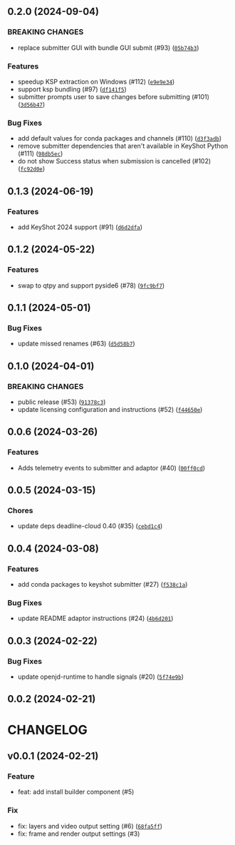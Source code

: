 ## 0.2.0 (2024-09-04)

### BREAKING CHANGES
* replace submitter GUI with bundle GUI submit (#93) ([`05b74b3`](https://github.com/aws-deadline/deadline-cloud-for-keyshot/commit/05b74b3844190de7732ff7cbaf3b87fa3d24168a))

### Features
* speedup KSP extraction on Windows (#112) ([`e9e9e34`](https://github.com/aws-deadline/deadline-cloud-for-keyshot/commit/e9e9e3412007f83489994cc87a1041edb3cebb01))
* support ksp bundling (#97) ([`df141f5`](https://github.com/aws-deadline/deadline-cloud-for-keyshot/commit/df141f5cf821fb455896eea888e0a5075f4e6749))
* submitter prompts user to save changes before submitting (#101) ([`3d56b47`](https://github.com/aws-deadline/deadline-cloud-for-keyshot/commit/3d56b4759b6763fea5f498fe916d78673351310f))

### Bug Fixes
* add default values for conda packages and channels (#110) ([`d3f3adb`](https://github.com/aws-deadline/deadline-cloud-for-keyshot/commit/d3f3adb90798edbc7d3b7a94c06f45bc9b93ece5))
* remove submitter dependencies that aren&#39;t available in KeyShot Python (#111) ([`98db5ec`](https://github.com/aws-deadline/deadline-cloud-for-keyshot/commit/98db5ecd40f20f6748f0c9b36cbc22a1061dac28))
* do not show Success status when submission is cancelled (#102) ([`fc92d0e`](https://github.com/aws-deadline/deadline-cloud-for-keyshot/commit/fc92d0e3a33db929bd9d8f8814ecfc48827f5998))

## 0.1.3 (2024-06-19)


### Features
* add KeyShot 2024 support (#91) ([`d6d2dfa`](https://github.com/aws-deadline/deadline-cloud-for-keyshot/commit/d6d2dfa6b2758b0acfd8f4c13a5d32bde2a2ca0a))


## 0.1.2 (2024-05-22)


### Features
* swap to qtpy and support pyside6 (#78) ([`9fc9bf7`](https://github.com/aws-deadline/deadline-cloud-for-keyshot/commit/9fc9bf79f3e5091dd40e7fc0e2d620cc8b46a8e2))


## 0.1.1 (2024-05-01)



### Bug Fixes
* update missed renames (#63) ([`d5d58b7`](https://github.com/aws-deadline/deadline-cloud-for-keyshot/commit/d5d58b739ee43d3a778ac3e774bfa0975f42bf90))

## 0.1.0 (2024-04-01)

### BREAKING CHANGES
* public release (#53) ([`91378c3`](https://github.com/aws-deadline/deadline-cloud-for-keyshot/commit/91378c39e58f6eeadc67900a430c802601852b74))
* update licensing configuration and instructions (#52) ([`f44650e`](https://github.com/aws-deadline/deadline-cloud-for-keyshot/commit/f44650e2299864a9dd3dfab28efb2dff89c6d7df))



## 0.0.6 (2024-03-26)


### Features
* Adds telemetry events to submitter and adaptor (#40) ([`00ff0cd`](https://github.com/aws-deadline/deadline-cloud-for-keyshot/commit/00ff0cd670cef61519851d4c4d91d56b64739585))


## 0.0.5 (2024-03-15)

### Chores
* update deps deadline-cloud 0.40 (#35) ([`cebd1c4`](https://github.com/aws-deadline/deadline-cloud-for-keyshot/commit/cebd1c4fdf9633aa0691b517f6b4092264943f69))

## 0.0.4 (2024-03-08)


### Features
* add conda packages to keyshot submitter (#27) ([`f538c1a`](https://github.com/aws-deadline/deadline-cloud-for-keyshot/commit/f538c1a7765a56955cfb6e57bec35b0551ae9c53))

### Bug Fixes
* update README adaptor instructions (#24) ([`4b6d201`](https://github.com/aws-deadline/deadline-cloud-for-keyshot/commit/4b6d20179e0368f57b67d08dacc7376b3364649b))

## 0.0.3 (2024-02-22)



### Bug Fixes
* update openjd-runtime to handle signals (#20) ([`5f74e9b`](https://github.com/aws-deadline/deadline-cloud-for-keyshot/commit/5f74e9ba7b1dfe17f571f396522eeecf1e967e47))

## 0.0.2 (2024-02-21)




# CHANGELOG
## v0.0.1 (2024-02-21)

### Feature
* feat: add install builder component (#5)

### Fix
* fix: layers and video output setting (#6) ([`68fa5ff`](https://github.com/aws-deadline/deadline-cloud-for-keyshot/commit/68fa5ffe5eccfa0db9a0984992f5c5a3c0095741))
* fix: frame and render output settings (#3)

